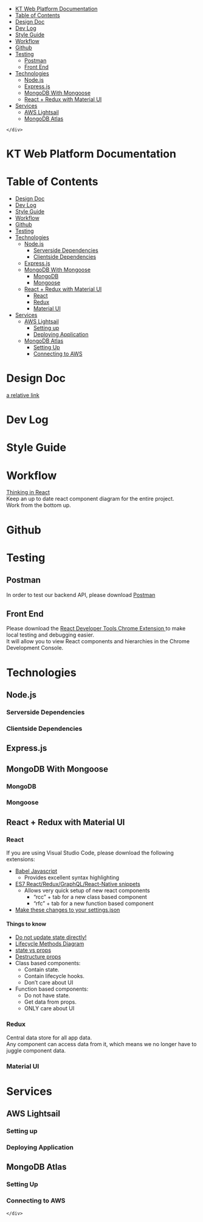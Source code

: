 <!DOCTYPE html>
<html>

<head>
  <meta charset="utf-8">
  <meta name="viewport" content="width=device-width, initial-scale=1.0">
  <title>Main</title>
  <link rel="stylesheet" href="https://stackedit.io/style.css" />
</head>

<body class="stackedit">
  <div class="stackedit__left">
    <div class="stackedit__toc">
      
<ul>
<li><a href="#kt-web-platform-documentation">KT Web Platform Documentation</a></li>
<li><a href="#table-of-contents">Table of Contents</a></li>
<li><a href="#design-doc">Design Doc</a></li>
<li><a href="#dev-log">Dev Log</a></li>
<li><a href="#style-guide">Style Guide</a></li>
<li><a href="#workflow">Workflow</a></li>
<li><a href="#github">Github</a></li>
<li><a href="#testing">Testing</a>
<ul>
<li><a href="#postman">Postman</a></li>
<li><a href="#front-end">Front End</a></li>
</ul>
</li>
<li><a href="#technologies">Technologies</a>
<ul>
<li><a href="#node.js">Node.js</a></li>
<li><a href="#express.js">Express.js</a></li>
<li><a href="#mongodb-with-mongoose">MongoDB With Mongoose</a></li>
<li><a href="#react--redux-with-material-ui">React + Redux with Material UI</a></li>
</ul>
</li>
<li><a href="#services">Services</a>
<ul>
<li><a href="#aws-lightsail">AWS Lightsail</a></li>
<li><a href="#mongodb-atlas">MongoDB Atlas</a></li>
</ul>
</li>
</ul>

    </div>
  </div>
  <div class="stackedit__right">
    <div class="stackedit__html">
      <h1 id="kt-web-platform-documentation">KT Web Platform Documentation</h1>
<h1 id="table-of-contents">Table of Contents</h1>
<ul>
<li><a href="#design-doc">Design Doc</a></li>
<li><a href="#dev-log">Dev Log</a></li>
<li><a href="#style-guide">Style Guide</a></li>
<li><a href="#workflow">Workflow</a></li>
<li><a href="#github">Github</a></li>
<li><a href="#testing">Testing</a></li>
<li><a href="#technologies">Technologies</a>
<ul>
<li><a href="#node.js">Node.js</a>
<ul>
<li><a href="#serverside-dependencies">Serverside Dependencies</a></li>
<li><a href="#clientside-dependencies">Clientside Dependencies</a></li>
</ul>
</li>
<li><a href="#express.js">Express.js</a></li>
<li><a href="#mongodb-with-mongoose">MongoDB With Mongoose</a>
<ul>
<li><a href="#mongodb">MongoDB</a></li>
<li><a href="#mongoose">Mongoose</a></li>
</ul>
</li>
<li><a href="#react---redux-with-material-ui">React + Redux with Material UI</a>
<ul>
<li><a href="#react">React</a></li>
<li><a href="#redux">Redux</a></li>
<li><a href="#material-ui">Material UI</a></li>
</ul>
</li>
</ul>
</li>
<li><a href="#services">Services</a>
<ul>
<li><a href="#aws-lightsail">AWS Lightsail</a>
<ul>
<li><a href="#setting-up">Setting up</a></li>
<li><a href="#deploying-application">Deploying Application</a></li>
</ul>
</li>
<li><a href="#mongodb-atlas">MongoDB Atlas</a>
<ul>
<li><a href="#setting-up">Setting Up</a></li>
<li><a href="#connecting-to-aws">Connecting to AWS</a></li>
</ul>
</li>
</ul>
</li>
</ul>
<h1 id="design-doc">Design Doc</h1>
<p><a href="Pricing-Sheet-Design-Doc.md">a relative link</a></p>
<h1 id="dev-log">Dev Log</h1>
<h1 id="style-guide">Style Guide</h1>
<h1 id="workflow">Workflow</h1>
<p><a href="https://reactjs.org/docs/thinking-in-react.html">Thinking in React</a><br>
Keep an up to date react component diagram for the entire project.<br>
Work from the bottom up.</p>
<h1 id="github">Github</h1>
<h1 id="testing">Testing</h1>
<h2 id="postman">Postman</h2>
<p>In order to test our backend API, please download <a href="https://www.getpostman.com/">Postman</a></p>
<h2 id="front-end">Front End</h2>
<p>Please download the <a href="https://chrome.google.com/webstore/detail/react-developer-tools/fmkadmapgofadopljbjfkapdkoienihi?hl=en">React Developer Tools Chrome Extension </a> to make local testing and debugging easier.<br>
It will allow you to view React components and hierarchies in the Chrome Development Console.</p>
<h1 id="technologies">Technologies</h1>
<h2 id="node.js">Node.js</h2>
<h3 id="serverside-dependencies">Serverside Dependencies</h3>
<h3 id="clientside-dependencies">Clientside Dependencies</h3>
<h2 id="express.js">Express.js</h2>
<h2 id="mongodb-with-mongoose">MongoDB With Mongoose</h2>
<h3 id="mongodb">MongoDB</h3>
<h3 id="mongoose">Mongoose</h3>
<h2 id="react--redux-with-material-ui">React + Redux with Material UI</h2>
<h3 id="react">React</h3>
<p>If you are using Visual Studio Code, please download the following extensions:</p>
<ul>
<li><a href="https://marketplace.visualstudio.com/items?itemName=mgmcdermott.vscode-language-babel">Babel Javascript</a>
<ul>
<li>Provides excellent syntax highlighting</li>
</ul>
</li>
<li><a href="https://marketplace.visualstudio.com/items?itemName=dsznajder.es7-react-js-snippets">ES7 React/Redux/GraphQL/React-Native snippets</a>
<ul>
<li>Allows very quick setup of new react components
<ul>
<li>“rcc” + tab for a new class based component</li>
<li>“rfc” + tab for a new function based component</li>
</ul>
</li>
</ul>
</li>
<li><a href="https://medium.com/@eshwaren/enable-emmet-support-for-jsx-in-visual-studio-code-react-f1f5dfe8809c">Make these changes to your settings.json</a></li>
</ul>
<h4 id="things-to-know">Things to know</h4>
<ul>
<li><a href="https://daveceddia.com/why-not-modify-react-state-directly/">Do not update state directly!</a></li>
<li><a href="http://projects.wojtekmaj.pl/react-lifecycle-methods-diagram/">Lifecycle Methods Diagram</a></li>
<li><a href="https://reactjs.org/docs/faq-state.html#what-is-the-difference-between-state-and-props">state vs props</a></li>
<li><a href="https://medium.com/@lcriswell/destructuring-props-in-react-b1c295005ce0">Destructure props</a></li>
<li>Class based components:
<ul>
<li>Contain state.</li>
<li>Contain lifecycle hooks.</li>
<li>Don’t care about UI</li>
</ul>
</li>
<li>Function based components:
<ul>
<li>Do not have state.</li>
<li>Get data from props.</li>
<li>ONLY care about UI</li>
</ul>
</li>
</ul>
<h3 id="redux">Redux</h3>
<p>Central data store for all app data.<br>
Any component can access data from it, which means we no longer have to juggle component data.</p>
<h3 id="material-ui">Material UI</h3>
<h1 id="services">Services</h1>
<h2 id="aws-lightsail">AWS Lightsail</h2>
<h3 id="setting-up">Setting up</h3>
<h3 id="deploying-application">Deploying Application</h3>
<h2 id="mongodb-atlas">MongoDB Atlas</h2>
<h3 id="setting-up-1">Setting Up</h3>
<h3 id="connecting-to-aws">Connecting to AWS</h3>

    </div>
  </div>
</body>

</html>
